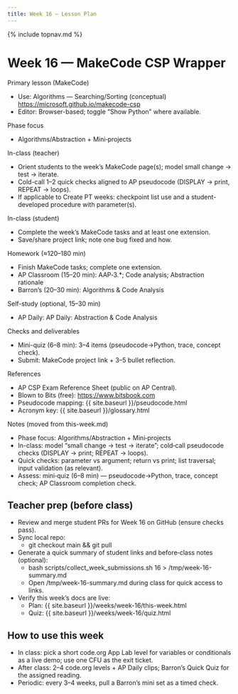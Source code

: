 ```yaml
---
title: Week 16 — Lesson Plan
---
```

{% include topnav.md %}

# Week 16 — MakeCode CSP Wrapper

Primary lesson (MakeCode)
- Use: Algorithms — Searching/Sorting (conceptual)
  https://microsoft.github.io/makecode-csp
- Editor: Browser-based; toggle “Show Python” where available.

Phase focus
- Algorithms/Abstraction + Mini‑projects

In-class (teacher)
- Orient students to the week’s MakeCode page(s); model small change → test → iterate.
- Cold-call 1–2 quick checks aligned to AP pseudocode (DISPLAY → print, REPEAT → loops).
- If applicable to Create PT weeks: checkpoint list use and a student-developed procedure with parameter(s).

In-class (student)
- Complete the week’s MakeCode tasks and at least one extension.
- Save/share project link; note one bug fixed and how.

Homework (≈120–180 min)
- Finish MakeCode tasks; complete one extension.
- AP Classroom (15–20 min): AAP‑3.*; Code analysis; Abstraction rationale
- Barron’s (20–30 min): Algorithms & Code Analysis

Self-study (optional, 15–30 min)
- AP Daily: AP Daily: Abstraction & Code Analysis

Checks and deliverables
- Mini-quiz (6–8 min): 3–4 items (pseudocode→Python, trace, concept check).
- Submit: MakeCode project link + 3–5 bullet reflection.

References
- AP CSP Exam Reference Sheet (public on AP Central).
- Blown to Bits (free): https://www.bitsbook.com
- Pseudocode mapping: {{ site.baseurl }}/pseudocode.html
- Acronym key: {{ site.baseurl }}/glossary.html

Notes (moved from this-week.md)

- Phase focus: Algorithms/Abstraction + Mini‑projects
- In-class: model “small change → test → iterate”; cold‑call pseudocode checks (DISPLAY → print; REPEAT → loops).
- Quick checks: parameter vs argument; return vs print; list traversal; input validation (as relevant).
- Assess: mini‑quiz (6–8 min) — pseudocode→Python, trace, concept check; AP Classroom completion check.


## Teacher prep (before class)
- Review and merge student PRs for Week 16 on GitHub (ensure checks pass).
- Sync local repo:
  - git checkout main && git pull
- Generate a quick summary of student links and before‑class notes (optional):
  - bash scripts/collect_week_submissions.sh 16 > /tmp/week-16-summary.md
  - Open /tmp/week-16-summary.md during class for quick access to links.
- Verify this week’s docs are live:
  - Plan: {{ site.baseurl }}/weeks/week-16/this-week.html
  - Quiz: {{ site.baseurl }}/weeks/week-16/quiz.html

## How to use this week
- In class: pick a short code.org App Lab level for variables or conditionals as a live demo; use one CFU as the exit ticket.
- After class: 2–4 code.org levels + AP Daily clips; Barron’s Quick Quiz for the assigned reading.
- Periodic: every 3–4 weeks, pull a Barron’s mini set as a timed check.
